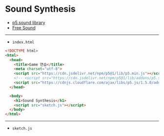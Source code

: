 # Sound Synthesis

- [p5.sound library](https://p5js.org/reference/#/libraries/p5.sound)
- [Free Sound](https://freesound.org/)


---
 
- `index.html`

```html
<!DOCTYPE html>
<html>
  <head>
    <title>Game 연습</title>
    <meta charset="utf-8">
    <script src="https://cdn.jsdelivr.net/npm/p5@1/lib/p5.min.js"></script>
    <!-- <script src="https://cdn.jsdelivr.net/npm/p5@1/lib/addons/p5.sound.min.js"></script> -->
    <script src="https://cdnjs.cloudflare.com/ajax/libs/p5.js/1.5.0/addons/p5.sound.min.js"></script>
  </head>

  <body>
    <h1>Sound Synthesis</h1>
    <script src="sketch.js"></script>
  </body>
</html>
```

---

- `sketch.js`

```javascript

```
